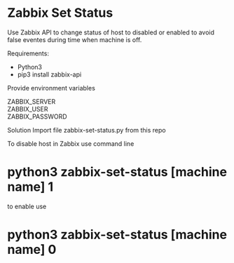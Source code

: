 # Zabbix Set Status

Use Zabbix API to change status of host to disabled or enabled to avoid false eventes during time when machine is off.

Requirements:
- Python3  
- pip3 install zabbix-api

Provide environment variables  
  
ZABBIX_SERVER  
ZABBIX_USER  
ZABBIX_PASSWORD  
  
Solution
Import file zabbix-set-status.py from this repo 

To disable host in Zabbix use command line  
# python3 zabbix-set-status [machine name] 1
  
to enable use  
  
# python3 zabbix-set-status [machine name] 0  
